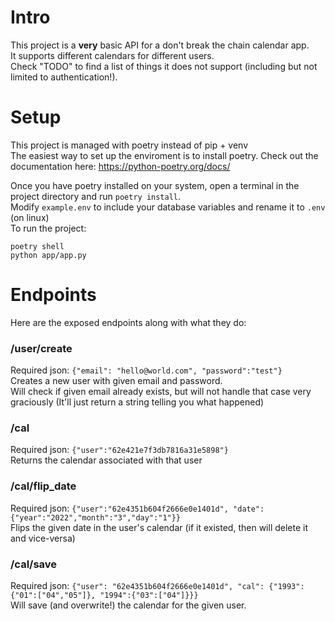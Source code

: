 # Intro
This project is a **very** basic API for a don't break the chain calendar app.  
It supports different calendars for different users.  
Check "TODO" to find a list of things it does not support (including but not limited to authentication!).  

# Setup

This project is managed with poetry instead of pip + venv  
The easiest way to set up the enviroment is to install poetry. Check out the documentation here:
https://python-poetry.org/docs/

Once you have poetry installed on your system, open a terminal in the project directory and run `poetry install`.  
Modify `example.env` to include your database variables and rename it to `.env` (on linux)  
To run the project:
```
poetry shell
python app/app.py
```

# Endpoints
Here are the exposed endpoints along with what they do:
### /user/create
Required json:
`{"email": "hello@world.com", "password":"test"}`  
Creates a new user with given email and password.  
Will check if given email already exists, but will not handle that case very graciously
(It'll just return a string telling you what happened) 

### /cal 
Required json:
`{"user":"62e421e7f3db7816a31e5898"}`  
Returns the calendar associated with that user

### /cal/flip_date
Required json:
`{"user":"62e4351b604f2666e0e1401d", "date": {"year":"2022","month":"3","day":"1"}}`  
Flips the given date in the user's calendar (if it existed, then will delete it and vice-versa)

### /cal/save
Required json:
`{"user": "62e4351b604f2666e0e1401d", "cal": {"1993":{"01":["04","05"]}, "1994":{"03":["04"]}}}`  
Will save (and overwrite!) the calendar for the given user.

